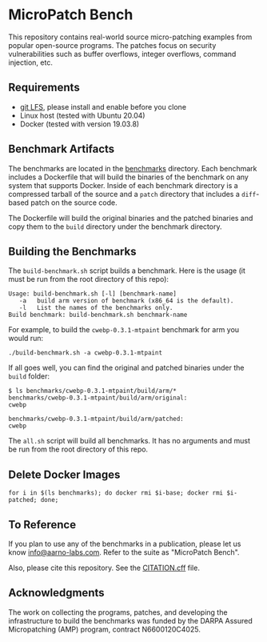 # MicroPatch Bench

This repository contains real-world source micro-patching examples
from popular open-source programs.  The patches focus on security
vulnerabilities such as buffer overflows, integer overflows, command
injection, etc.

## Requirements

* [git LFS](https://git-lfs.github.com/), please install and enable before you clone
* Linux host (tested with Ubuntu 20.04)
* Docker (tested with version 19.03.8)

## Benchmark Artifacts

The benchmarks are located in the [benchmarks](./benchmarks)
directory.  Each benchmark includes a Dockerfile that will build the
binaries of the benchmark on any system that supports Docker.  Inside
of each benchmark directory is a compressed tarball of the source and
a `patch` directory that includes a `diff`-based patch on the source
code.

The Dockerfile will build the original binaries and the patched
binaries and copy them to the `build` directory under the benchmark
directory.

## Building the Benchmarks

The `build-benchmark.sh` script builds a benchmark.  Here is the usage
(it must be run from the root directory of this repo):

```
Usage: build-benchmark.sh [-l] [benchmark-name]
   -a   build arm version of benchmark (x86_64 is the default).
   -l   List the names of the benchmarks only.
Build benchmark: build-benchmark.sh benchmark-name
```

For example, to build the `cwebp-0.3.1-mtpaint` benchmark for arm you would run:
```
./build-benchmark.sh -a cwebp-0.3.1-mtpaint
```

If all goes well, you can find the original and patched binaries under the `build` folder:
```
$ ls benchmarks/cwebp-0.3.1-mtpaint/build/arm/*
benchmarks/cwebp-0.3.1-mtpaint/build/arm/original:
cwebp

benchmarks/cwebp-0.3.1-mtpaint/build/arm/patched:
cwebp
```

The `all.sh` script will build all benchmarks.  It has no arguments
and must be run from the root directory of this repo.

## Delete Docker Images

```
for i in $(ls benchmarks); do docker rmi $i-base; docker rmi $i-patched; done;
```

## To Reference

If you plan to use any of the benchmarks in a publication, please let
us know [info@aarno-labs.com](mailto:info@aarno-labs.com).  Refer to the
suite as "MicroPatch Bench".

Also, please cite this repository.  See the
[CITATION.cff](CITATION.cff) file.

## Acknowledgments

The work on collecting the programs, patches, and developing the
infrastructure to build the benchmarks was funded by the DARPA Assured
Micropatching (AMP) program, contract N6600120C4025.
